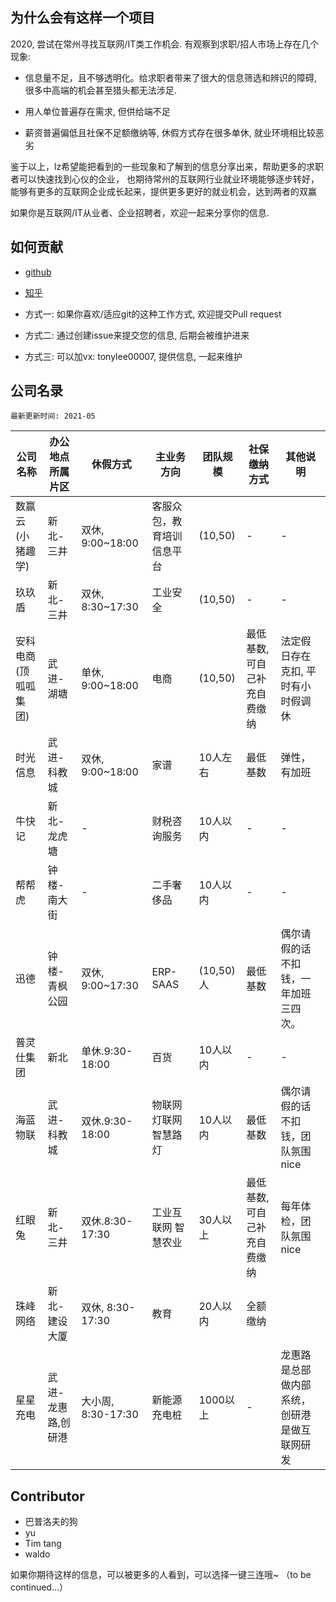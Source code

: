 ## 为什么会有这样一个项目
2020, 尝试在常州寻找互联网/IT类工作机会. 有观察到求职/招人市场上存在几个现象:

- 信息量不足，且不够透明化。给求职者带来了很大的信息筛选和辨识的障碍, 很多中高端的机会甚至猎头都无法涉足.

- 用人单位普遍存在需求, 但供给端不足

- 薪资普遍偏低且社保不足额缴纳等, 休假方式存在很多单休, 就业环境相比较恶劣

鉴于以上，lz希望能把看到的一些现象和了解到的信息分享出来，帮助更多的求职者可以快速找到心仪的企业，
也期待常州的互联网行业就业环境能够逐步转好，能够有更多的互联网企业成长起来，提供更多更好的就业机会，达到两者的双赢

如果你是互联网/IT从业者、企业招聘者，欢迎一起来分享你的信息.


## 如何贡献
- [github](https://github.com/tonylee0329/cz_companies)
- [知乎](https://zhuanlan.zhihu.com/p/341488162)

- 方式一: 如果你喜欢/适应git的这种工作方式, 欢迎提交Pull request
- 方式二: 通过创建issue来提交您的信息, 后期会被维护进来
- 方式三: 可以加vx: tonylee00007, 提供信息, 一起来维护

## 公司名录
```
最新更新时间: 2021-05
```
|公司名称|办公地点所属片区|休假方式|主业务方向|团队规模|社保缴纳方式|其他说明|
|-|-|-|-|-|-|-|
|数赢云(小猪趣学)|新北-三井|双休, 9:00~18:00|客服众包，教育培训信息平台|(10,50)|-|-|
|玖玖盾|新北-三井|双休, 8:30~17:30|工业安全|(10,50)|-|-|
|安科电商(顶呱呱集团)|武进-湖塘|单休, 9:00~18:00|电商|(10,50)|最低基数,可自己补充自费缴纳|法定假日存在克扣, 平时有小时假调休|
|时光信息|武进-科教城|双休, 9:00~18:00|家谱|10人左右|最低基数|弹性，有加班|
|牛快记|新北-龙虎塘|-|财税咨询服务|10人以内|-|-|
|帮帮虎|钟楼-南大街|-|二手奢侈品|10人以内|-|-|
|迅德|钟楼-青枫公园|双休, 9:00~17:30|ERP-SAAS|(10,50)人|最低基数|偶尔请假的话不扣钱，一年加班三四次。|
|普灵仕集团|新北|单休.9:30-18:00|百货|10人以内|-|-|
|海蓝物联|武进-科教城|双休.9:30-18:00|物联网 灯联网 智慧路灯|10人以内|最低基数|偶尔请假的话不扣钱，团队氛围nice|
|红眼兔|新北-三井|双休.8:30-17:30|工业互联网 智慧农业|30人以上|最低基数,可自己补充自费缴纳|每年体检，团队氛围nice|
|珠峰网络|新北-建设大厦|双休, 8:30-17:30|教育|20人以内|全额缴纳||
|星星充电|武进-龙惠路,创研港|大小周, 8:30-17:30|新能源 充电桩|1000以上|-|龙惠路是总部做内部系统，创研港是做互联网研发|


## Contributor

- 巴普洛夫的狗
- yu
- Tim tang
- waldo


如果你期待这样的信息，可以被更多的人看到，可以选择一键三连哦~
（to be continued...）


